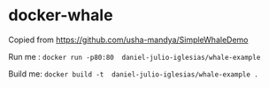 # docker-whale
Copied from
https://github.com/usha-mandya/SimpleWhaleDemo

Run me : `docker run -p80:80  daniel-julio-iglesias/whale-example`

Build me: `docker build -t  daniel-julio-iglesias/whale-example .`

